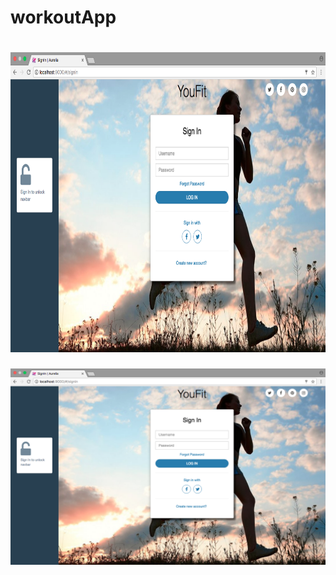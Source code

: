 # workoutApp

# <img src=https://github.com/drew-marchione/workoutApp/blob/master/images/signIn.png width="740" height="480">

![Screenshot](./images/signIn.png)
